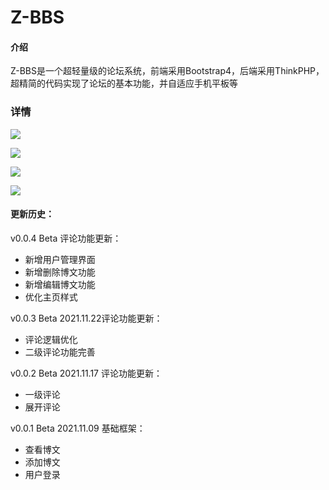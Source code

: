 # Z-BBS

#### 介绍
Z-BBS是一个超轻量级的论坛系统，前端采用Bootstrap4，后端采用ThinkPHP，超精简的代码实现了论坛的基本功能，并自适应手机平板等 

### 详情

![](https://i.bmp.ovh/imgs/2021/11/71478d7d8896d383.png)

![](https://i.bmp.ovh/imgs/2021/11/c9d18c1963407f80.png)

![](https://i.bmp.ovh/imgs/2021/11/8cf7a2cfac125511.png)

![](https://i.bmp.ovh/imgs/2021/11/b984e6e5ff4bc28f.png)

#### 更新历史：

v0.0.4 Beta 评论功能更新：

- 新增用户管理界面
- 新增删除博文功能
- 新增编辑博文功能
- 优化主页样式

v0.0.3 Beta 2021.11.22评论功能更新：

- 评论逻辑优化
- 二级评论功能完善

v0.0.2 Beta 2021.11.17 评论功能更新：

- 一级评论
- 展开评论

v0.0.1 Beta 2021.11.09 基础框架：

- 查看博文
- 添加博文
- 用户登录
